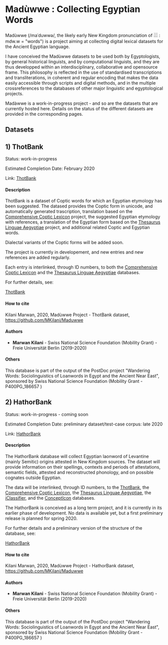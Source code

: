 # Madùwwe : Collecting Egyptian Words

Madùwwe (/maˈduwwə/, the likely early New Kingdom pronunciation of 𓌃𓌃𓌃 : mdw.w = "words") is a project aiming at collecting digital lexical datasets for the Ancient Egyptian language.

I have conceived the Madùwwe datasets to be used both by Egyptologists, by general historical linguists, and by computational linguists, and they are thus developped within an interdisciplinary, collaborative and opensource frame. This philosophy is reflected in the use of standardised transcriptions and transliterations, in coherent and regular encoding that makes the data easily accessible through scripts and digital methods, and in the multiple crossreferences to the databases of other major linguistic and egyptological projects.

Madàwwe is a work-in-progress project - and so are the datasets that are currently hosted here. Details on the status of the different datasets are provided in the corresponding pages.

## Datasets

## 1) ThotBank

Status: work-in-progress

Estimated Completion Date: February 2020

Link: [ThotBank](ThotBank)

#### Description

ThotBank is a dataset of Coptic words for which an Egyptian etymology has been suggested. The datased provides the Coptic form in unicode, and automatically generated trascription, translation based on the [Comprehensive Coptic Lexicon](http://coptic-dictionary.org/about.cgi) project, the suggested Egyptian etymology with references, a translation of the Egyptian form based on the [Thesaurus Linguae Aegyptiae](http://aaew.bbaw.de/tla/index.html) project, and additional related Coptic and Egyptian words.

Dialectal variants of the Coptic forms will be added soon.

The project is currently in developement, and new entries and new references are added regularly.

Each entry is interlinked, through ID numbers, to both the [Comprehensive Coptic Lexicon](http://coptic-dictionary.org/about.cgi) and the [Thesaurus Linguae Aegyptiae](http://aaew.bbaw.de/tla/index.html) databases.

For further details, see: 

[ThotBank](ThotBank)

#### How to cite

Kilani Marwan, 2020, Madùwwe Project - ThotBank dataset, https://github.com/MKilani/Maduwwe

#### Authors

* **Marwan Kilani** - Swiss National Science Foundation (Mobility Grant) - Freie Universität Berlin (2019-2020)

#### Others

This database is part of the output of the PostDoc project "Wandering Words: Sociolinguistics of Loanwords in Egypt and the Ancient Near East", sponsored by Swiss National Science Foundation (Mobility Grant - P400PG_186657 )

## 2) HathorBank

Status: work-in-progress - coming soon

Estimated Completion Date: preliminary dataset/test-case corpus: late 2020

Link: [HathorBank](HathorBank)

#### Description

The HathorBank database will collect Egyptian laonword of Levantine (mainly Semitic) origins attested in New Kingdom sources. The dataset will provide information on their spellings, contexts and periods of attestations, semantic fields, attested and reconstructed phonology, and on possible cognates outside Egyptian.

The data will be interlinked, through ID numbers, to the [ThotBank](ThotBank), the [Comprehensive Coptic Lexicon](http://coptic-dictionary.org/about.cgi), the [Thesaurus Linguae Aegyptiae](http://aaew.bbaw.de/tla/index.html), the [iClassifier](https://www.iclassifier.pw), and the [ConceptIcon](https://concepticon.clld.org) databases.

The HathorBank is conceived as a long term project, and it is currently in its earlier phase of development. No data is available yet, but a first preliminary release is planned for spring 2020.

For further details and a preliminary version of the structure of the database, see: 

[HathorBank](HathorBank)

#### How to cite

Kilani Marwan, 2020, Madùwwe Project - HathorBank dataset, https://github.com/MKilani/Maduwwe

#### Authors

* **Marwan Kilani** - Swiss National Science Foundation (Mobility Grant) - Freie Universität Berlin (2019-2020)

#### Others

This database is part of the output of the PostDoc project "Wandering Words: Sociolinguistics of Loanwords in Egypt and the Ancient Near East", sponsored by Swiss National Science Foundation (Mobility Grant - P400PG_186657 )
